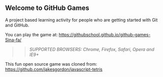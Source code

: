 ## Welcome to GitHub Games

A project based learning activity for people who are getting started with Git and GitHub.

You can play the game at: https://githubschool.github.io/github-games-Sina-fa/

>> _*SUPPORTED BROWSERS*: Chrome, Firefox, Safari, Opera and IE9+_

This fun open source game was cloned from: https://github.com/jakesgordon/javascript-tetris
